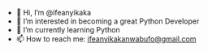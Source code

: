 - 👋 Hi, I’m @ifeanyikaka
- 👀 I’m interested in becoming a great Python Developer
- 🌱 I’m currently learning Python
- 📫 How to reach me: ifeanyikakanwabufo@gmail.com

<!---
ifeanyikaka/ifeanyikaka is a ✨ special ✨ repository because its `README.md` (this file) appears on your GitHub profile.
You can click the Preview link to take a look at your changes.
--->
